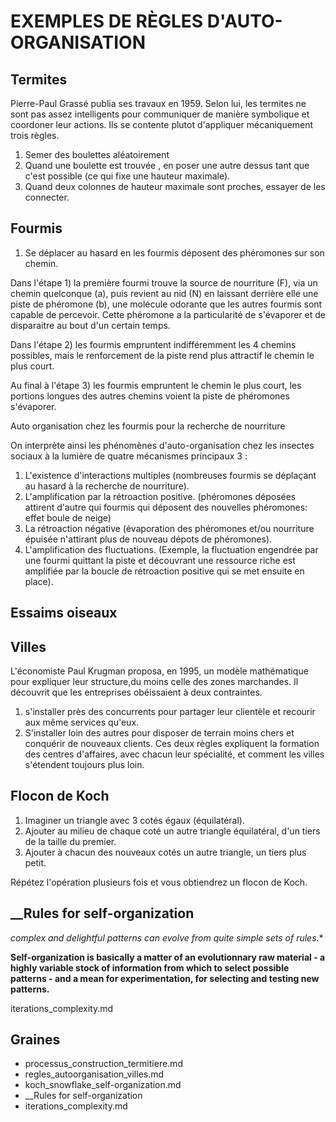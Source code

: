 # EXEMPLES DE RÈGLES D'AUTO-ORGANISATION



## Termites
Pierre-Paul Grassé publia ses travaux en 1959. Selon lui, les termites ne sont pas assez intelligents pour communiquer de manière symbolique et coordoner leur actions. Ils se contente plutot d'appliquer mécaniquement trois règles.

1. Semer des boulettes aléatoirement
2. Quand une boulette est trouvée , en poser une autre dessus tant que c'est possible (ce qui fixe une hauteur maximale).
3. Quand deux colonnes de hauteur maximale sont proches, essayer de les connecter.

## Fourmis

1. Se déplacer au hasard en les fourmis déposent des phéromones sur son chemin.

Dans l'étape 1) la première fourmi trouve la source de nourriture (F), via un chemin quelconque (a), puis revient au nid (N) en laissant derrière elle une piste de phéromone (b), une molécule odorante que les autres fourmis sont capable de percevoir. Cette phéromone a la particularité de s'évaporer et de disparaitre au bout d'un certain temps.

Dans l'étape 2) les fourmis empruntent indifféremment les 4 chemins possibles, mais le renforcement de la piste rend plus attractif le chemin le plus court.

Au final à l'étape 3) les fourmis empruntent le chemin le plus court, les portions longues des autres chemins voient la piste de phéromones s'évaporer.

Auto organisation  chez les fourmis pour la recherche de nourriture

On interprète ainsi les phénomènes d'auto-organisation chez les insectes sociaux à la lumière de quatre
mécanismes principaux 3 :
1. L'existence d'interactions multiples  (nombreuses fourmis se déplaçant au hasard à la recherche de nourriture).
2. L'amplification par la rétroaction positive. (phéromones déposées attirent d'autre qui fourmis qui déposent des nouvelles phéromones: effet boule de neige)
3. La rétroaction négative (évaporation des phéromones et/ou nourriture épuisée n'attirant plus de nouveau dépots de phéromones).
4. L'amplification des fluctuations. (Exemple, la
fluctuation engendrée par une fourmi quittant la piste et
découvrant une ressource riche est amplifiée par la boucle
de rétroaction positive qui se met ensuite en place).

## Essaims oiseaux



## Villes

L'économiste Paul Krugman proposa, en 1995, un modèle mathématique pour expliquer leur structure,du moins celle des zones marchandes. Il découvrit que les entreprises obéissaient à deux contraintes.
1. s'installer près des concurrents pour partager leur clientèle et recourir aux même services qu'eux. 
2. S'installer loin des autres pour disposer de terrain moins chers et conquérir de nouveaux clients.
Ces deux règles expliquent la formation des centres d'affaires, avec chacun leur spécialité, et comment les villes s'étendent toujours plus loin.

## Flocon de Koch

1. Imaginer un triangle avec 3 cotés égaux (équilatéral). 
2. Ajouter au milieu de chaque coté un autre triangle équilatéral, d'un tiers de la taille du premier.
3. Ajouter à chacun des nouveaux cotés un autre triangle, un tiers plus petit. 

Répétez l'opération plusieurs fois et vous obtiendrez  un flocon de Koch.

## __Rules for self-organization
*complex and delightful patterns can evolve from quite simple sets of rules.**

**Self-organization is basically a matter of an evolutionnary raw material - a highly variable stock of information from which to select possible patterns - and a mean for experimentation, for selecting and testing new patterns.**

iterations_complexity.md


## Graines
- processus_construction_termitiere.md
- regles_autoorganisation_villes.md
- koch_snowflake_self-organization.md
- __Rules for self-organization
- iterations_complexity.md
